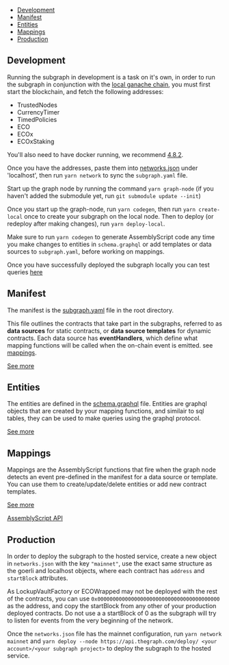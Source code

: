 - [Development](#development)
- [Manifest](#manifest)
- [Entities](#entities)
- [Mappings](#mappings)
- [Production](#production)

## Development

Running the subgraph in development is a task on it's own, in order to run the subgraph in conjunction with the [local ganache chain](https://github.com/eco/currency), you must first start the blockchain, and fetch the following addresses:

- TrustedNodes
- CurrencyTimer
- TimedPolicies
- ECO
- ECOx
- ECOxStaking

You'll also need to have docker running, we recommend [4.8.2](https://docs.docker.com/desktop/release-notes/#docker-desktop-482). 

Once you have the addresses, paste them into [networks.json](./networks.json) under 'localhost', then run `yarn network` to sync the `subgraph.yaml` file.

Start up the graph node by running the command `yarn graph-node` (if you haven't added the submodule yet, run `git submodule update --init`)

Once you start up the graph-node, run  `yarn codegen`, then run `yarn create-local` once to create your subgraph on the local node. Then to deploy (or redeploy after making changes), run `yarn deploy-local`.

Make sure to run `yarn codegen` to generate AssemblyScript code any time you make changes to entities in `schema.graphql` or add templates or data sources to `subgraph.yaml`, before working on mappings.

Once you have successfully deployed the subgraph locally you can test queries [here](http://localhost:8000/subgraphs/name/paged1/Policy/graphql)


## Manifest

The manifest is the [subgraph.yaml](./subgraph.yaml) file in the root directory.

This file outlines the contracts that take part in the subgraphs, referred to as **data sources** for static contracts, or **data source templates** for dynamic contracts. Each data source has **eventHandlers**, which define what mapping functions will be called when the on-chain event is emitted. see [mappings](#mappings).

[See more](https://thegraph.com/docs/en/developer/create-subgraph-hosted/#the-subgraph-manifest)

## Entities

The entities are defined in the [schema.graphql](./schema.graphql) file. Entities are graphql objects that are created by your mapping functions, and similair to sql tables, they can be used to make queries using the graphql protocol.

[See more](https://thegraph.com/docs/en/developer/create-subgraph-hosted/#defining-entities)

## Mappings

Mappings are the AssemblyScript functions that fire when the graph node detects an event pre-defined in the manifest for a data source or template. You can use them to create/update/delete entities or add new contract templates.

[See more](https://thegraph.com/docs/en/developer/create-subgraph-hosted/#writing-mappings)

[AssemblyScript API](https://thegraph.com/docs/en/developer/assemblyscript-api/)


## Production

In order to deploy the subgraph to the hosted service, create a new object in `networks.json` with the key `"mainnet"`, use the exact same structure as the goerli and localhost objects, where each contract has `address` and `startBlock` attributes.

As LockupVaultFactory or ECOWrapped may not be deployed with the rest of the contracts, you can use `0x0000000000000000000000000000000000000000` as the address, and copy the startBlock from any other of your production deployed contracts. Do not use a a startBlock of 0 as the subgraph will try to listen for events from the very beginning of the network.

Once the `networks.json` file has the mainnet configuration, run `yarn network mainnet` and `yarn deploy --node https://api.thegraph.com/deploy/ <your account>/<your subgraph project>` to deploy the subgraph to the hosted service.
